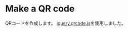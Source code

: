 # Make a QR code
QRコードを作成します。
<a href="https://giftstore7641.myshopify.com/#mittsutonari">jquery.qrcode.js</a>を使用しました。
